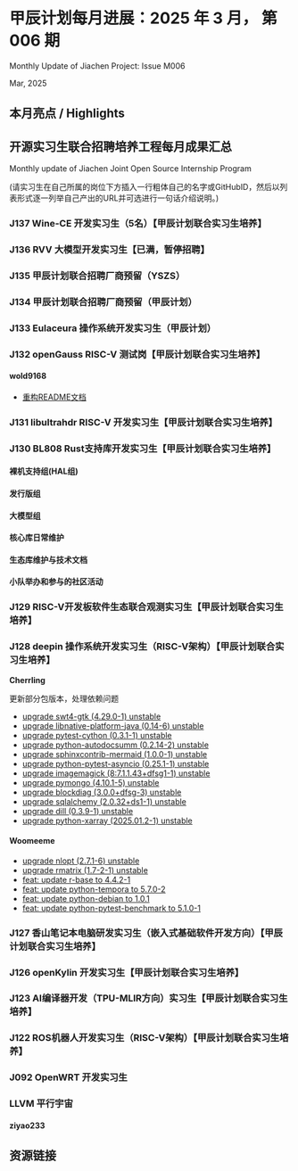 # 甲辰计划每月进展：2025 年 3 月， 第 006 期

Monthly Update of Jiachen Project: Issue M006

Mar, 2025

## 本月亮点 / Highlights

## 开源实习生联合招聘培养工程每月成果汇总

Monthly update of Jiachen Joint Open Source Internship Program

(请实习生在自己所属的岗位下方插入一行粗体自己的名字或GitHubID，然后以列表形式逐一列举自己产出的URL并可选进行一句话介绍说明。)

### J137  Wine-CE 开发实习生（5名）【甲辰计划联合实习生培养】

### J136 RVV 大模型开发实习生【已满，暂停招聘】

### J135 甲辰计划联合招聘厂商预留（YSZS）

### J134 甲辰计划联合招聘厂商预留（甲辰计划）

### J133 Eulaceura 操作系统开发实习生（甲辰计划）

### J132 openGauss RISC-V 测试岗【甲辰计划联合实习生培养】

#### wold9168

- [重构README文档](https://gitee.com/opengauss/riscv/pulls/18)

### J131 libultrahdr RISC-V 开发实习生【甲辰计划联合实习生培养】

### J130 BL808 Rust支持库开发实习生【甲辰计划联合实习生培养】

#### 裸机支持组(HAL组)

#### 发行版组

#### 大模型组

#### 核心库日常维护

#### 生态库维护与技术文档

#### 小队举办和参与的社区活动

### J129 RISC-V开发板软件生态联合观测实习生【甲辰计划联合实习生培养】

### J128 deepin 操作系统开发实习生（RISC-V架构）【甲辰计划联合实习生培养】

**Cherrling**

更新部分包版本，处理依赖问题

 * [upgrade swt4-gtk (4.29.0-1) unstable](https://github.com/deepin-community/swt4-gtk/pull/2)
 * [upgrade libnative-platform-java (0.14-6) unstable](https://github.com/deepin-community/libnative-platform-java/pull/2)
 * [upgrade pytest-cython (0.3.1-1) unstable](https://github.com/deepin-community/pytest-cython/pull/1)
 * [upgrade python-autodocsumm (0.2.14-2) unstable](https://github.com/deepin-community/python-autodocsumm/pull/1)
 * [upgrade sphinxcontrib-mermaid (1.0.0-1) unstable](https://github.com/deepin-community/sphinxcontrib-mermaid/pull/1)
 * [upgrade python-pytest-asyncio (0.25.1-1) unstable](https://github.com/deepin-community/python-pytest-asyncio/pull/4)
 * [upgrade imagemagick (8:7.1.1.43+dfsg1-1) unstable](https://github.com/deepin-community/imagemagick/pull/5)
 * [upgrade pymongo (4.10.1-5) unstable](https://github.com/deepin-community/pymongo/pull/2)
 * [upgrade blockdiag (3.0.0+dfsg-3) unstable](https://github.com/deepin-community/blockdiag/pull/3)
 * [upgrade sqlalchemy (2.0.32+ds1-1) unstable](https://github.com/deepin-community/sqlalchemy/pull/2)
 * [upgrade dill (0.3.9-1) unstable](https://github.com/deepin-community/dill/pull/2)
 * [upgrade python-xarray (2025.01.2-1) unstable](https://github.com/deepin-community/python-xarray/pull/4)

#### Woomeeme

* [upgrade nlopt (2.7.1-6) unstable](https://github.com/deepin-community/nlopt/pull/2)
* [upgrade rmatrix (1.7-2-1) unstable](https://github.com/deepin-community/rmatrix/pull/3)
* [feat: update r-base to 4.4.2-1](https://github.com/deepin-community/r-base/pull/6)
* [feat: update python-tempora to 5.7.0-2](https://github.com/deepin-community/python-tempora/pull/2)
* [feat: update python-debian to 1.0.1](https://github.com/deepin-community/python-debian/pull/2)
* [feat: update python-pytest-benchmark to 5.1.0-1](https://github.com/deepin-community/python-pytest-benchmark/pull/2)

### J127 香山笔记本电脑研发实习生（嵌入式基础软件开发方向）【甲辰计划联合实习生培养】

### J126 openKylin 开发实习生【甲辰计划联合实习生培养】

### J123 AI编译器开发（TPU-MLIR方向）实习生【甲辰计划联合实习生培养】

### J122 ROS机器人开发实习生（RISC-V架构）【甲辰计划联合实习生培养】

### J092 OpenWRT 开发实习生

### LLVM 平行宇宙

#### ziyao233

## 资源链接
